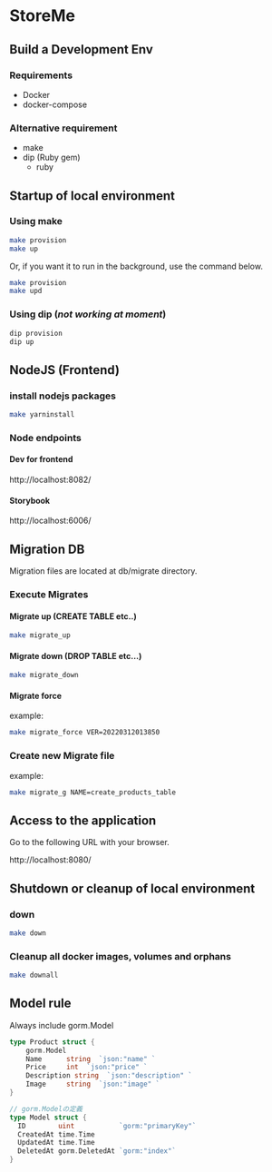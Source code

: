 # StoreMe

## Build a Development Env

### Requirements

- Docker
- docker-compose

### Alternative requirement

- make
- dip (Ruby gem)
    - ruby

## Startup of local environment

### Using make

```sh
make provision
make up
```

Or, if you want it to run in the background, use the command below.

```sh
make provision
make upd
```

### Using dip (*not working at moment*)

```sh
dip provision
dip up
```

## NodeJS (Frontend)

### install nodejs packages

```sh
make yarninstall
```

### Node endpoints

#### Dev for frontend

http://localhost:8082/

#### Storybook

http://localhost:6006/

## Migration DB

Migration files are located at db/migrate directory.

### Execute Migrates

#### Migrate up (CREATE TABLE etc..)

```sh
make migrate_up
```

#### Migrate down (DROP TABLE etc...)

```sh
make migrate_down
```

#### Migrate force

example:
```sh
make migrate_force VER=20220312013850
```

### Create new Migrate file

example:
```sh
make migrate_g NAME=create_products_table
```

## Access to the application

Go to the following URL with your browser.

http://localhost:8080/

## Shutdown or cleanup of local environment

### down

```sh
make down
```

### Cleanup all docker images, volumes and orphans

```sh
make downall
```

## Model rule

Always include gorm.Model
```go
type Product struct {
	gorm.Model
	Name	  string  `json:"name" `
	Price	  int  `json:"price" `
	Description string  `json:"description" `
	Image	  string  `json:"image" `
}

// gorm.Modelの定義
type Model struct {
  ID        uint           `gorm:"primaryKey"`
  CreatedAt time.Time
  UpdatedAt time.Time
  DeletedAt gorm.DeletedAt `gorm:"index"`
}
```

